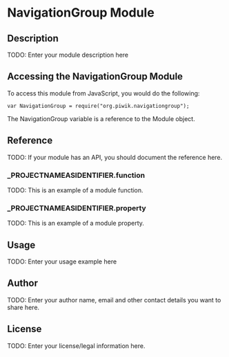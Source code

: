 # NavigationGroup Module

## Description

TODO: Enter your module description here

## Accessing the NavigationGroup Module

To access this module from JavaScript, you would do the following:

    var NavigationGroup = require("org.piwik.navigationgroup");

The NavigationGroup variable is a reference to the Module object.   

## Reference

TODO: If your module has an API, you should document
the reference here.

### ___PROJECTNAMEASIDENTIFIER__.function

TODO: This is an example of a module function.

### ___PROJECTNAMEASIDENTIFIER__.property

TODO: This is an example of a module property.

## Usage

TODO: Enter your usage example here

## Author

TODO: Enter your author name, email and other contact
details you want to share here. 

## License

TODO: Enter your license/legal information here.
